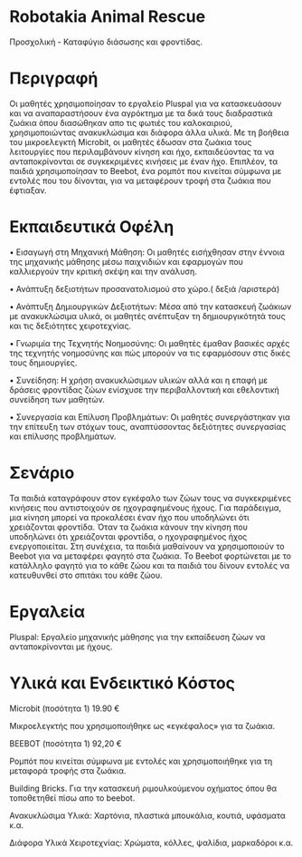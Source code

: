 # Robotakia Animal Rescue
 Προσχολική - Καταφύγιο διάσωσης και φροντίδας.
 
# Περιγραφή
Οι μαθητές χρησιμοποίησαν το εργαλείο Pluspal για να κατασκευάσουν και να αναπαραστήσουν ένα αγρόκτημα με τα δικά τους διαδραστικά ζωάκια όπου διασώθηκαν απο τις φωτιές του καλοκαιριού, χρησιμοποιώντας ανακυκλώσιμα και διάφορα άλλα υλικά. Με τη βοήθεια του μικροελεγκτή Microbit, οι μαθητές έδωσαν στα ζωάκια τους λειτουργίες που περιλαμβάνουν κίνηση και ήχο, εκπαιδεύοντας τα να ανταποκρίνονται σε συγκεκριμένες κινήσεις με έναν ήχο. Επιπλέον, τα παιδιά χρησιμοποίησαν το Beebot, ένα ρομπότ που κινείται σύμφωνα με εντολές που του δίνονται, για να μεταφέρουν τροφή στα ζωάκια που έφτιαξαν.

# Εκπαιδευτικά Οφέλη
•	Εισαγωγή στη Μηχανική Μάθηση: Οι μαθητές εισήχθησαν στην έννοια της μηχανικής μάθησης μέσω παιχνιδιών και εφαρμογών που καλλιεργούν την κριτική σκέψη και την ανάλυση.

•	Ανάπτυξη δεξιοτήτων προσανατολισμού στο χώρο.( δεξιά /αριστερά)

•	Ανάπτυξη Δημιουργικών Δεξιοτήτων: Μέσα από την κατασκευή ζωάκιων με ανακυκλώσιμα υλικά, οι μαθητές ανέπτυξαν τη δημιουργικότητά τους και τις δεξιότητες χειροτεχνίας.

•	Γνωριμία της Τεχνητής Νοημοσύνης: Οι μαθητές έμαθαν βασικές αρχές της τεχνητής νοημοσύνης και πώς μπορούν να τις εφαρμόσουν στις δικές τους δημιουργίες.

•	Συνείδηση: Η χρήση ανακυκλώσιμων υλικών αλλά και η επαφή με δράσεις φροντίδας ζώων ενίσχυσε την περιβαλλοντική και εθελοντική συνείδηση των μαθητών. 

•	Συνεργασία και Επίλυση Προβλημάτων: Οι μαθητές συνεργάστηκαν για την επίτευξη των στόχων τους, αναπτύσσοντας δεξιότητες συνεργασίας και επίλυσης προβλημάτων.

# Σενάριο
Τα παιδιά καταγράφουν στον εγκέφαλο των ζώων τους να συγκεκριμένες κινήσεις που αντιστοιχούν σε ηχογραφημένους ήχους. Για παράδειγμα, μια κίνηση μπορεί να προκαλέσει έναν ήχο που υποδηλώνει ότι χρειάζονται φροντίδα. Όταν τα ζωάκια κάνουν την κίνηση που υποδηλώνει ότι χρειάζονται φροντίδα, ο ηχογραφημένος ήχος ενεργοποιείται. Στη συνέχεια, τα παιδιά μαθαίνουν να χρησιμοποιούν το Beebot για να μεταφέρει φαγητό στα ζωάκια. Το Beebot φορτώνεται με το κατάλληλο φαγητό για το κάθε ζώου και τα παιδιά του δίνουν εντολές να κατευθυνθεί στο σπιτάκι του κάθε ζώου.

# Εργαλεία 
Pluspal: Εργαλείο μηχανικής μάθησης για την εκπαίδευση ζώων να ανταποκρίνονται με ήχους.

# Υλικά και Ενδεικτικό Κόστος
Microbit (ποσότητα 1) 19.90 €

Μικροελεγκτής που χρησιμοποιήθηκε ως «εγκέφαλος» για τα ζωάκια.

BEEBOT (ποσότητα 1) 92,20 €

Ρομπότ που κινείται σύμφωνα με εντολές και χρησιμοποιήθηκε για τη μεταφορά τροφής στα ζωάκια.

Building Bricks. Για την κατασκευή ριμουλκούμενου οχήματος όπου θα τοποθετηθεί πίσω απο το beebot.

Ανακυκλώσιμα Υλικά: Χαρτόνια, πλαστικά μπουκάλια, κουτιά, υφάσματα κ.α.

Διάφορα Υλικά Χειροτεχνίας: Χρώματα, κόλλες, ψαλίδια, μαρκαδόροι κ.α.
